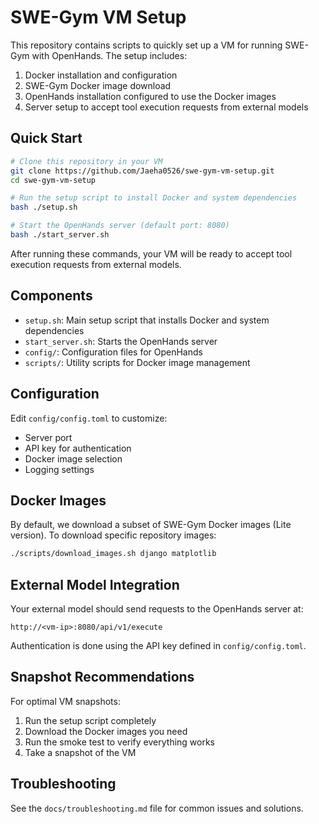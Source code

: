 # SWE-Gym VM Setup

This repository contains scripts to quickly set up a VM for running SWE-Gym with OpenHands. The setup includes:

1. Docker installation and configuration
2. SWE-Gym Docker image download
3. OpenHands installation configured to use the Docker images
4. Server setup to accept tool execution requests from external models

## Quick Start

```bash
# Clone this repository in your VM
git clone https://github.com/Jaeha0526/swe-gym-vm-setup.git
cd swe-gym-vm-setup

# Run the setup script to install Docker and system dependencies
bash ./setup.sh

# Start the OpenHands server (default port: 8080)
bash ./start_server.sh
```

After running these commands, your VM will be ready to accept tool execution requests from external models.

## Components

- `setup.sh`: Main setup script that installs Docker and system dependencies
- `start_server.sh`: Starts the OpenHands server
- `config/`: Configuration files for OpenHands
- `scripts/`: Utility scripts for Docker image management

## Configuration

Edit `config/config.toml` to customize:
- Server port
- API key for authentication
- Docker image selection
- Logging settings

## Docker Images

By default, we download a subset of SWE-Gym Docker images (Lite version). To download specific repository images:

```bash
./scripts/download_images.sh django matplotlib
```

## External Model Integration

Your external model should send requests to the OpenHands server at:

```
http://<vm-ip>:8080/api/v1/execute
```

Authentication is done using the API key defined in `config/config.toml`.

## Snapshot Recommendations

For optimal VM snapshots:
1. Run the setup script completely
2. Download the Docker images you need
3. Run the smoke test to verify everything works
4. Take a snapshot of the VM

## Troubleshooting

See the `docs/troubleshooting.md` file for common issues and solutions.
